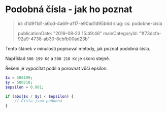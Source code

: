 Podobná čísla - jak ho poznat
=============================

> id: d1d911d1-a6cd-4a69-af17-e90ad1d95b6d
> slug:
> 	cs: podobne-cisla
> 
> publicationDate: "2019-08-23 15:49:48"
> mainCategoryId: "1f73dcfa-92a9-4738-ab30-8cbfb00ad23b"

Tento článek v minulosti popisoval metody, jak poznat podobná čísla.

Například `500 199 Kč` a `500 210 Kč` je skoro stejně.

Řešení je vypočítat podíl a porovnat vůči epsilon.

```php
$x = 500199;
$y = 500210;
$epsilon = 0.001;

if (abs($x / $y) < $epsilon) {
    // Čísla jsou podobná
}
```
